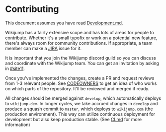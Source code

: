 # Contributing

This document assumes you have read [Development.md](development.md).

Wikijump has a fairly extensive scope and has lots of areas for people to contribute. Whether it's a small typofix or work on a potential new feature, there's always room for community contributions. If appropriate, a team member can make a [JIRA](https://scuttle.atlassian.net/browse/WJ) issue for it.

It is important that you join the Wikijump discord guild so you can discuss and coordinate with the Wikijump team.  You can get an invitation by asking in [#site11](https://scp-wiki.wikidot.com/chat-guide).

Once you've implemented the changes, create a PR and request reviews from 1-3 relevant people. See [CODEOWNERS](../CODEOWNERS) to get an idea of who works on which parts of the repository. It'll be reviewed and merged if ready.

All changes should be merged against `develop`, which automatically deploys to `wikijump.dev`. In longer cycles, we take accrued changes in `develop` and produce a squash commit to `master`, which deploys to `wikijump.com` (the production environment). This way can utilize continuous deployment for development but also keep production stable. (See [CI.md](ci.md) for more information)
